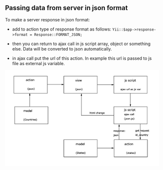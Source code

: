 ## Passing data from server in json format

To make a server response in json format:

* add to action type of response format as follows: `Yii::$app->response->format = Response::FORMAT_JSON;`

* then you can return to ajax call in js script array, object or something else. Data will be converted to json automatically.

* in ajax call put the url of this action. In example this url is passed to js file as external js variable.

![Schema](../web/img/SchemaJson.gif)

